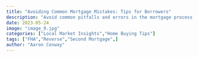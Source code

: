 ```yaml
---
title: "Avoiding Common Mortgage Mistakes: Tips for Borrowers"
description: "Avoid common pitfalls and errors in the mortgage process."
date: 2023-05-24
image: "image_9.jpg"
categories: ["Local Market Insights","Home Buying Tips"]
tags: ["FHA","Reverse","Second Mortgage",]
author: "Aaron Conway"
---
```


